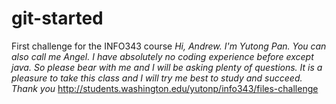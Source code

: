# git-started
First challenge for the INFO343 course
*Hi, Andrew. I'm Yutong Pan. You can also call me Angel. I have absolutely no coding experience before except java. So please bear with me and I will be asking plenty of questions. It is a pleasure to take this class and I will try me best to study and succeed. Thank you*
http://students.washington.edu/yutonp/info343/files-challenge